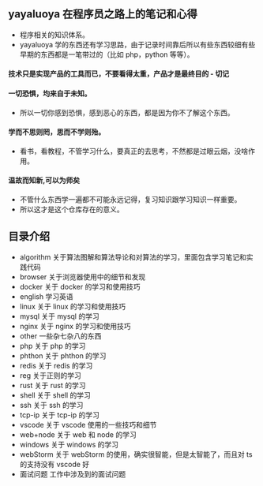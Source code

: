 ## yayaluoya 在程序员之路上的笔记和心得

- 程序相关的知识体系。
- yayaluoya 学的东西还有学习思路，由于记录时间靠后所以有些东西较细有些早期的东西都是一笔带过的（比如 php，python 等等）。

#### 技术只是实现产品的工具而已，不要看得太重，产品才是最终目的 - 切记

#### 一切恐惧，均来自于未知。

- 所以一切你感到恐惧，感到恶心的东西，都是因为你不了解这个东西。

#### 学而不思则罔，思而不学则殆。

- 看书，看教程，不管学习什么，要真正的去思考，不然都是过眼云烟，没啥作用。

#### 温故而知新,可以为师矣

- 不管什么东西学一遍都不可能永远记得，复习知识跟学习知识一样重要。
- 所以这才是这个仓库存在的意义。

## 目录介绍

- algorithm 关于算法图解和算法导论和对算法的学习，里面包含学习笔记和实践代码
- browser 关于浏览器使用中的细节和发现
- docker 关于 docker 的学习和使用技巧
- english 学习英语
- linux 关于 linux 的学习和使用技巧
- mysql 关于 mysql 的学习
- nginx 关于 nginx 的学习和使用技巧
- other 一些杂七杂八的东西
- php 关于 php 的学习
- phthon 关于 phthon 的学习
- redis 关于 redis 的学习
- reg 关于正则的学习
- rust 关于 rust 的学习
- shell 关于 shell 的学习
- ssh 关于 ssh 的学习
- tcp-ip 关于 tcp-ip 的学习
- vscode 关于 vscode 使用的一些技巧和细节
- web+node 关于 web 和 node 的学习
- windows 关于 windows 的学习
- webStorm 关于 webStorm 的使用，确实很智能，但是太智能了，而且对 ts 的支持没有 vscode 好
- 面试问题 工作中涉及到的面试问题
